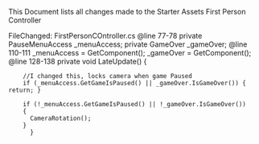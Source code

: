 This Document lists all changes made to the Starter Assets First Person Controller

FileChanged:
FirstPersonCOntroller.cs 
  @line 77-78
      private PauseMenuAccess _menuAccess;
		  private GameOver _gameOver;
  @line 110-111
      _menuAccess = GetComponent<PauseMenuAccess>();
			_gameOver = GetComponent<GameOver>();
  @line 128-138 
      private void LateUpdate()
		  {

        //I changed this, locks camera when game Paused
        if (_menuAccess.GetGameIsPaused() || _gameOver.IsGameOver()) { return; }

        if (!_menuAccess.GetGameIsPaused() || !_gameOver.IsGameOver())
        {
          CameraRotation();
        }
		  }
